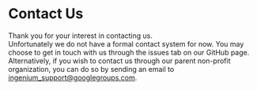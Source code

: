 # Contact Us
Thank you for your interest in contacting us.\
Unfortunately we do not have a formal contact system for now. You may choose to get in touch with us through the issues tab on our GitHub page.
Alternatively, if you wish to contact us through our parent non-profit organization, you can do so by sending an email to ingenium_support@googlegroups.com.

